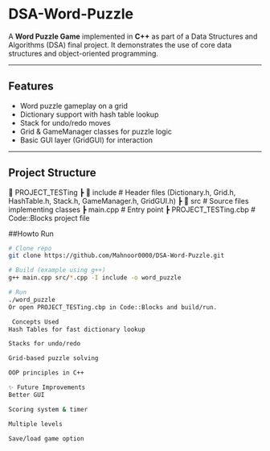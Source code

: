 # DSA-Word-Puzzle


A **Word Puzzle Game** implemented in **C++** as part of a Data Structures and Algorithms (DSA) final project. It demonstrates the use of core data structures and object-oriented programming.

---

## Features
- Word puzzle gameplay on a grid  
- Dictionary support with hash table lookup  
- Stack for undo/redo moves  
- Grid & GameManager classes for puzzle logic  
- Basic GUI layer (GridGUI) for interaction  

---

## Project Structure
📂 PROJECT_TESTing
┣ 📂 include # Header files (Dictionary.h, Grid.h, HashTable.h, Stack.h, GameManager.h, GridGUI.h)
┣ 📂 src # Source files implementing classes
┣ main.cpp # Entry point
┣ PROJECT_TESTing.cbp # Code::Blocks project file


##Howto Run
```bash
# Clone repo
git clone https://github.com/Mahnoor0000/DSA-Word-Puzzle.git

# Build (example using g++)
g++ main.cpp src/*.cpp -I include -o word_puzzle

# Run
./word_puzzle
Or open PROJECT_TESTing.cbp in Code::Blocks and build/run.

 Concepts Used
Hash Tables for fast dictionary lookup

Stacks for undo/redo

Grid-based puzzle solving

OOP principles in C++

✨ Future Improvements
Better GUI

Scoring system & timer

Multiple levels

Save/load game option
